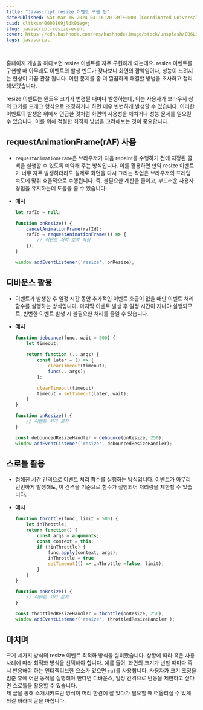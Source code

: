 ```yaml
---
title: "Javascript resize 이벤트 구현 팁"
datePublished: Sat Mar 16 2024 04:16:20 GMT+0000 (Coordinated Universal Time)
cuid: clttksm40000109jldk9iegvj
slug: javascript-resize-event
cover: https://cdn.hashnode.com/res/hashnode/image/stock/unsplash/EB6LSbp8x4w/upload/5911708597731c2f299b635974b6a9ea.jpeg
tags: javascript

---
```


홈페이지 개발을 하다보면 resize 이벤트를 자주 구현하게 되는데요. resize 이벤트를 구현할 때 아무래도 이벤트의 발생 빈도가 잦다보니 화면의 깜빡임이나, 성능이 느려지는 현상이 가끔 관찰 됩니다. 이런 문제를 좀 더 깔끔하게 해결할 방법을 조사하고 정리해보겠습니다.

resize 이벤트는 윈도우 크기가 변경될 때마다 발생하는데, 이는 사용자가 브라우저 창의 크기를 드래그 형식으로 조정하거나 하면 매우 빈번하게 발생할 수 있습니다. 이러한 이벤트의 발생은 위에서 언급한 것처럼 화면의 사용성을 헤치거나 성능 문제를 일으킬 수 있습니다. 이를 위해 적절한 최적화 방법을 고려해보는 것이 중요합니다.

## requestAnimationFrame(rAF) 사용

* `requestAnimationFrame`은 브라우저가 다음 repaint를 수행하기 전에 지정된 콜백을 실행할 수 있도록 예약해 주는 방식입니다. 이를 활용하면 만약 resize 이벤트가 너무 자주 발생하더라도 실제로 화면을 다시 그리는 작업은 브라우저의 프레임 속도에 맞춰 효율적으로 수행됩니다. 즉, 불필요한 계산을 줄이고, 부드러운 사용자 경험을 유지하는데 도움을 줄 수 있습니다.
    
* **예시**
    
    ```javascript
    let rafId = null;
    
    function onResize() {
        cancelAnimationFrame(rafId);
        rafId = requestAnimationFrame(() => {
            // 이벤트 처리 로직 작성
        });
    }
    
    window.addEventListener('resize', onResize);
    ```
    

## 디바운스 활용

* 이벤트가 발생한 후 일정 시간 동안 추가적인 이벤트 호출이 없을 때만 이벤트 처리 함수를 실행하는 방식입니다. 마지막 이벤트 발생 후 일정 시간이 지나야 실행되므로, 빈번한 이벤트 발생 시 불필요한 처리를 줄일 수 있습니다.
    
* **예시**
    
    ```javascript
    function debounce(func, wait = 500) {
        let timeout;
        
        return function (...args) {
            const later = () => {
                clearTimeout(timeout);
                func(...args);
            };
    
            clearTimeout(timeout);
            timeout = setTimeout(later, wait);
        }
    }
    
    function onResize() {
        // 이벤트 처리 로직
    }
    
    const debouncedResizeHandler = debounce(onResize, 250);
    window.addEventListener('resize', debouncedResizeHandler); 
    ```
    

## 스로틀 활용

* 정해진 시간 간격으로 이벤트 처리 함수를 실행하는 방식입니다. 이벤트가 아무리 빈번하게 발생해도, 이 간격을 기준으로 함수가 실행되어 처리량을 제한할 수 있습니다.
    
* **예시**
    
    ```javascript
    function throttle(func, limit = 500) {
        let inThrottle;
        return function() {
            const args = arguments;
            const context = this;
            if (!inThrottle) {
                func.apply(context, args);
                inThrottle = true;
                setTimeout(() => inThrottle =false, limit);
            }
        }
    }
    
    function onResize() {
        // 이벤트 처리 로직
    }
    
    const throttledResizeHandler = throttle(onResize, 250);
    window.addEventListener('resize', throttledResizeHandler ); 
    ```
    

## 마치며

크게 세가지 방식의 resize 이벤트 최적화 방식을 살펴봤습니다. 상황에 따라 혹은 사용 사례에 따라 최적화 방식을 선택해야 합니다. 예를 들어, 화면의 크기가 변할 때마다 즉시 반응해야 하는 인터렉티브한 요소가 있으면 `raf`를 사용합니다. 사용자가 크기 조정을 멈춘 후에 어떤 동작을 실행해야 한다면 디바운스, 일정 간격으로 반응을 제한하고 싶다면 스로틀을 활용할 수 있습니다.  
제 글을 통해 소개시켜드린 방식이 머리 한켠에 잘 있다가 필요할 때 떠올리실 수 있게 되길 바라며 글을 마칩니다.